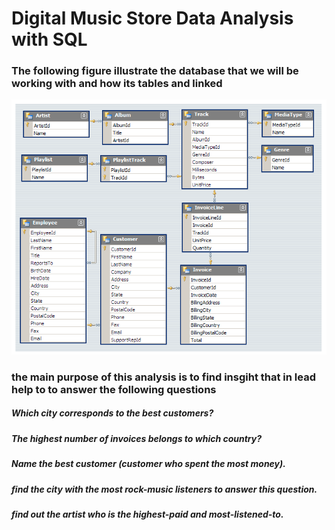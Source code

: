 # Digital Music Store Data Analysis with SQL
### The following figure illustrate the database that we will be working with and how its tables and linked
![alt text](https://github.com/cavani12345/digital-music-store/blob/master/music_db.png?raw=true)

### the main purpose of this analysis is to find insgiht that in lead help to to answer the following questions
##### Which city corresponds to the best customers?

##### The highest number of invoices belongs to which country?

##### Name the best customer (customer who spent the most money).

##### find the city with the most rock-music listeners to answer this question.

##### find out the artist who is the highest-paid and most-listened-to.
